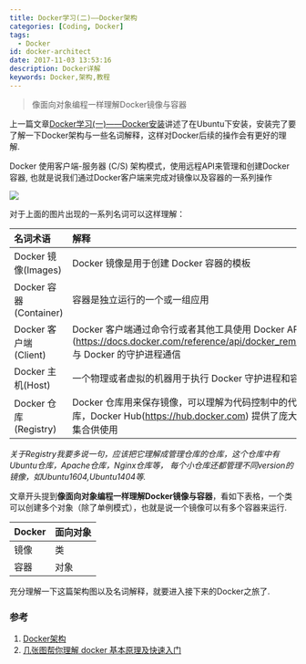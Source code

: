 ```yaml
---
title: Docker学习(二)——Docker架构
categories: [Coding, Docker]
tags:
  - Docker
id: docker-architect
date: 2017-11-03 13:53:16
description: Docker详解
keywords: Docker,架构,教程
---
```


<blockquote class="blockquote-center">像面向对象编程一样理解Docker镜像与容器</blockquote>

上一篇文章[Docker学习(一)——Docker安装](http://fraserlife.com/2017/11/01/Docker%E5%AD%A6%E4%B9%A0-%E4%B8%80-%E2%80%94%E2%80%94Docker%E5%AE%89%E8%A3%85/#more)讲述了在Ubuntu下安装，安装完了要了解一下Docker架构与一些名词解释，这样对Docker后续的操作会有更好的理解.

Docker 使用客户端-服务器 (C/S) 架构模式，使用远程API来管理和创建Docker容器, 也就是说我们通过Docker客户端来完成对镜像以及容器的一系列操作

<img itemprop="url image" src="/uploads/architecture.jpg" class="full-image" />

对于上面的图片出现的一系列名词可以这样理解：
<!--more-->

| 名词术语      |    解释 |
| :-------- | :--------|
| Docker 镜像(Images)  | Docker 镜像是用于创建 Docker 容器的模板 |
| Docker 容器(Container)    | 容器是独立运行的一个或一组应用 |
| Docker 客户端(Client)      |  Docker 客户端通过命令行或者其他工具使用 Docker API (https://docs.docker.com/reference/api/docker_remote_api) 与 Docker 的守护进程通信|
| Docker 主机(Host)    | 一个物理或者虚拟的机器用于执行 Docker 守护进程和容器 |
| Docker 仓库(Registry)    | Docker 仓库用来保存镜像，可以理解为代码控制中的代码仓库，Docker Hub(https://hub.docker.com) 提供了庞大的镜像集合供使用 |

*关于Registry我要多说一句，应该把它理解成管理仓库的仓库，这个仓库中有Ubuntu仓库，Apache仓库，Nginx仓库等， 每个小仓库还都管理不同version的镜像，如Ubuntu1604,Ubuntu1404等.*

文章开头提到**像面向对象编程一样理解Docker镜像与容器**，看如下表格，一个类可以创建多个对象（除了单例模式），也就是说一个镜像可以有多个容器来运行.

| Docker     |    面向对象 |
| :-------- | :--------|
| 镜像	 | 类 |
| 容器    | 对象 |

充分理解一下这篇架构图以及名词解释，就要进入接下来的Docker之旅了.

### 参考
1. [Docker架构](http://www.runoob.com/docker/docker-architecture.html)
2. [几张图帮你理解 docker 基本原理及快速入门](http://www.cnblogs.com/SzeCheng/p/6822905.html)
